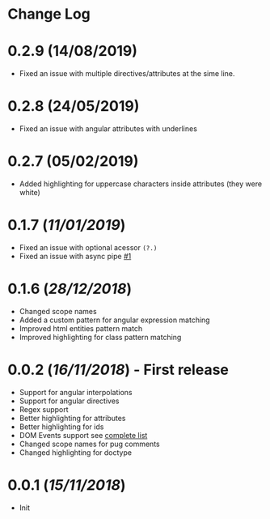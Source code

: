# Change Log

# 0.2.9 (14/08/2019)

- Fixed an issue with multiple directives/attributes at the sime line.

# 0.2.8 (24/05/2019)

- Fixed an issue with angular attributes with underlines

# 0.2.7 (05/02/2019)

- Added highlighting for uppercase characters inside attributes (they were white)

# 0.1.7 (_11/01/2019_)

- Fixed an issue with optional acessor `(?.)`
- Fixed an issue with async pipe [#1](https://github.com/ghaschel/vscode-angular-pug/issues/1)

# 0.1.6 (_28/12/2018_)

- Changed scope names
- Added a custom pattern for angular expression matching
- Improved html entities pattern match
- Improved highlighting for class pattern matching

# 0.0.2 (_16/11/2018_) - First release

- Support for angular interpolations
- Support for angular directives
- Regex support
- Better highlighting for attributes
- Better highlighting for ids
- DOM Events support see [complete list](DOM-EVENTS.md)
- Changed scope names for pug comments
- Changed highlighting for doctype

# 0.0.1 (_15/11/2018_)

- Init
